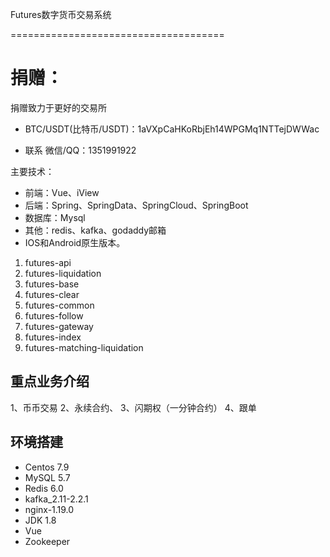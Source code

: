 Futures数字货币交易系统

=====================================
# 捐赠：
捐赠致力于更好的交易所
- BTC/USDT(比特币/USDT)：1aVXpCaHKoRbjEh14WPGMq1NTTejDWWac

- 联系
  微信/QQ：1351991922

主要技术：
- 前端：Vue、iView
- 后端：Spring、SpringData、SpringCloud、SpringBoot
- 数据库：Mysql
- 其他：redis、kafka、godaddy邮箱
- IOS和Android原生版本。


1. futures-api
2. futures-liquidation
3. futures-base
4. futures-clear
5. futures-common
6. futures-follow
7. futures-gateway
8. futures-index
9. futures-matching-liquidation

##  重点业务介绍

1、币币交易
2、永续合约、
3、闪期权（一分钟合约）
4、跟单
	

## 环境搭建
- Centos 7.9
- MySQL 5.7
- Redis 6.0
- kafka_2.11-2.2.1
- nginx-1.19.0
- JDK 1.8
- Vue
- Zookeeper

